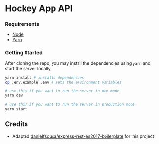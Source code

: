# Hockey App API

### Requirements

 - [Node](https://nodejs.org/en/download/current/)
 - [Yarn](https://yarnpkg.com/en/docs/install)

### Getting Started
After cloning the repo, you may install the dependencies using `yarn` and start the server locally.

```bash
yarn install # installs dependencies
cp .env.example .env # sets the environment variables

# use this if you want to run the server in dev mode
yarn dev

# use this if you want to run the server in production mode
yarn start
```

## Credits
- Adapted [danielfsousa/express-rest-es2017-boilerplate](https://github.com/danielfsousa/express-rest-es2017-boilerplate) for this project
